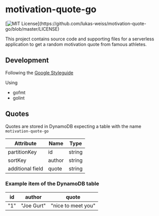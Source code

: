 # motivation-quote-go

[![MIT License](https://img.shields.io/apm/l/atomic-design-ui.svg?)](https://github.com/lukas-weiss/motivation-quote-go/blob/master/LICENSE)

This project contains source code and supporting files for a serverless application to get a random motivation quote from famous athletes.

## Development

Following the [Google Styleguide](https://google.github.io/styleguide/go/)

Using

- gofmt
- golint

## Quotes

Quotes are stored in DynamoDB expecting a table with the name `motivation-quote-go`

| Attribute        | Name   | Type   |
| ---------------- | ------ | ------ |
| partitionKey     | id     | string |
| sortKey          | author | string |
| additional field | quote  | string |

### Example item of the DynamoDB table

| id  | author     | quote              |
| --- | ---------- | ------------------ |
| "1" | "Joe Gurt" | "nice to meet you" |
